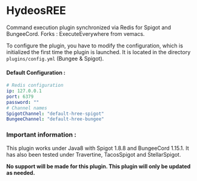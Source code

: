 # HydeosREE
Command execution plugin synchronized via Redis for Spigot and BungeeCord.
Forks : ExecuteEverywhere from vemacs.

To configure the plugin, you have to modify the configuration, which is initialized the first time the plugin is launched.
It is located in the directory `plugins/config.yml` (Bungee & Spigot).


#### Default Configuration :
```yml
# Redis configuration
ip: 127.0.0.1
port: 6379
password: ""
# Channel names
SpigotChannel: "default-hree-spigot"
BungeeChannel: "default-hree-bungee"
```

### Important information :
This plugin works under Java8 with Spigot 1.8.8 and BungeeCord 1.15.1.
It has also been tested under Travertine, TacosSpigot and StellarSpigot.

**No support will be made for this plugin.
This plugin will only be updated as needed.**